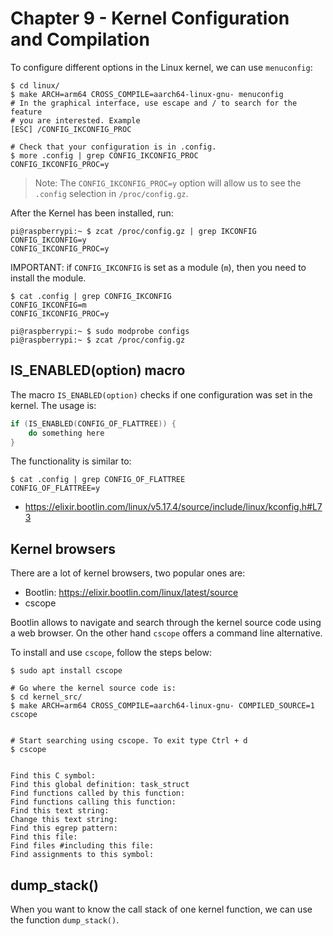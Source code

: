 
# Chapter 9 - Kernel Configuration and Compilation


To configure different options in the Linux kernel, we can use `menuconfig`:

```
$ cd linux/
$ make ARCH=arm64 CROSS_COMPILE=aarch64-linux-gnu- menuconfig
# In the graphical interface, use escape and / to search for the feature
# you are interested. Example
[ESC] /CONFIG_IKCONFIG_PROC

# Check that your configuration is in .config.
$ more .config | grep CONFIG_IKCONFIG_PROC
CONFIG_IKCONFIG_PROC=y
```

> Note: The `CONFIG_IKCONFIG_PROC=y` option will allow us to see the `.config` selection
> in `/proc/config.gz`.

After the Kernel has been installed, run:

```shell
pi@raspberrypi:~ $ zcat /proc/config.gz | grep IKCONFIG
CONFIG_IKCONFIG=y
CONFIG_IKCONFIG_PROC=y
```

IMPORTANT: if `CONFIG_IKCONFIG` is set as a module (`m`), then you need
to install the module.

```shell
$ cat .config | grep CONFIG_IKCONFIG
CONFIG_IKCONFIG=m
CONFIG_IKCONFIG_PROC=y

pi@raspberrypi:~ $ sudo modprobe configs
pi@raspberrypi:~ $ zcat /proc/config.gz
```

## IS_ENABLED(option) macro

The macro `IS_ENABLED(option)` checks if one configuration was set in the
kernel. The usage is:

```c
if (IS_ENABLED(CONFIG_OF_FLATTREE)) {
	do something here
}

```

The functionality is similar to:

```shell
$ cat .config | grep CONFIG_OF_FLATTREE
CONFIG_OF_FLATTREE=y
```


- https://elixir.bootlin.com/linux/v5.17.4/source/include/linux/kconfig.h#L73


## Kernel browsers


There are a lot of kernel browsers, two popular ones are:

- Bootlin: https://elixir.bootlin.com/linux/latest/source
- cscope

Bootlin allows to navigate and search through the kernel source code using a
web browser. On the other hand `cscope` offers a command line alternative.

To install and use `cscope`, follow the steps below:

```shell
$ sudo apt install cscope

# Go where the kernel source code is:
$ cd kernel_src/
$ make ARCH=arm64 CROSS_COMPILE=aarch64-linux-gnu- COMPILED_SOURCE=1 cscope


# Start searching using cscope. To exit type Ctrl + d
$ cscope


Find this C symbol:
Find this global definition: task_struct
Find functions called by this function:
Find functions calling this function:
Find this text string:
Change this text string:
Find this egrep pattern:
Find this file:
Find files #including this file:
Find assignments to this symbol:

```

## dump_stack()

When you want to know the call stack of one kernel function, we can use
the function `dump_stack()`.

